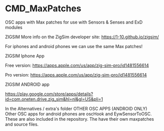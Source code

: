 # CMD_MaxPatches

OSC apps with Max patches for use with Sensors & Senses and ExD modules

ZIGSIM
More info on the ZigSim developer site: https://1-10.github.io/zigsim/

For iphones and android phones we can use the same Max patches!

ZIGSIM Iphone App

Free version: https://apps.apple.com/us/app/zig-sim-pro/id1481556614

Pro version: https://apps.apple.com/us/app/zig-sim-pro/id1481556614

ZIGSIM ANDROID app

https://play.google.com/store/apps/details?id=com.oneten.drive.zig_sim&hl=nl&gl=US&pli=1

In the Alternatives / extra's folder
OTHER OSC APPS (ANDROID ONLY)
Other OSC apps for android phones are oscHook and EywSensorToOSC. These are also included in the repository. The have their own maxpatches and source files.

